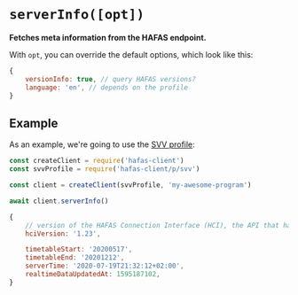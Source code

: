 # `serverInfo([opt])`

**Fetches meta information from the HAFAS endpoint.**

With `opt`, you can override the default options, which look like this:

```js
{
	versionInfo: true, // query HAFAS versions?
	language: 'en', // depends on the profile
}
```

## Example

As an example, we're going to use the [SVV profile](../p/svv):

```js
const createClient = require('hafas-client')
const svvProfile = require('hafas-client/p/svv')

const client = createClient(svvProfile, 'my-awesome-program')

await client.serverInfo()
```

```js
{
	// version of the HAFAS Connection Interface (HCI), the API that hafas-client uses
	hciVersion: '1.23',

	timetableStart: '20200517',
	timetableEnd: '20201212',
	serverTime: '2020-07-19T21:32:12+02:00',
	realtimeDataUpdatedAt: 1595187102,
}
```
